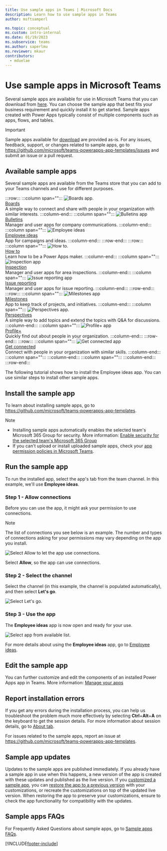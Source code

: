 ```yaml
---
title: Use sample apps in Teams | Microsoft Docs
description: Learn how to use sample apps in Teams
author: msftsamperl

ms.topic: conceptual
ms.custom: intro-internal
ms.date: 01/19/2023
ms.subservice: teams
ms.author: saperlmu
ms.reviewer: mkaur
contributors:
  - mduelae
---
```


# Use sample apps in Microsoft Teams

Several sample apps are available for use in Microsoft Teams that you can download from [here](https://github.com/microsoft/teams-powerapps-app-templates). You can choose the sample app that best fits your business requirement and quickly install it to get started. Sample apps created with Power Apps typically consist of multiple components such as apps, flows, and tables.

> [!IMPORTANT]
> Sample apps available for [download](https://github.com/microsoft/teams-powerapps-app-templates) are provided as-is. For any issues, feedback, support, or changes related to sample apps, go to https://github.com/microsoft/teams-powerapps-app-templates/issues and submit an issue or a pull request.

## Available sample apps

Several sample apps are available from the Teams store that you can add to your Teams channels and use for different purposes.

:::row:::
   :::column span="":::
      ![Boards app.](media/app-icons/boards-app-icon.png "Boards app") <br> [Boards](https://github.com/microsoft/teams-powerapps-app-templates) <br> A simple way to connect and share with people in your organization with similar interests.
   :::column-end:::
   :::column span="":::
      ![Bulletins app](media/app-icons/bulletins-app-icon.png "Bulletins app") <br> [Bulletins](https://github.com/microsoft/teams-powerapps-app-templates) <br> Manager and user apps for company communications.
   :::column-end:::
   :::column span="":::
      ![Employee ideas](media/app-icons/employee-ideas-app-icon.png "Employee ideas app") <br> [Employee ideas](https://github.com/microsoft/teams-powerapps-app-templates) <br> App for campaigns and ideas.
   :::column-end:::
:::row-end:::
:::row:::
   :::column span="":::
      ![How to.](media/app-icons/how-to-app-icon.png "How to app") <br> [How to](how-to.md) <br> Learn how to be a Power Apps maker.
   :::column-end:::
   :::column span="":::
      ![Inspection app](media/app-icons/inspection-app-icon.png "Inspection app") <br> [Inspection](https://github.com/microsoft/teams-powerapps-app-templates) <br> Manager and user apps for area inspections.
   :::column-end:::
   :::column span="":::
      ![Issue reporting app](media/app-icons/issue-reporting-app-icon.png "Issue reporting app") <br> [Issue reporting](https://github.com/microsoft/teams-powerapps-app-templates) <br> Manager and user apps for issue reporting.
   :::column-end:::
:::row-end:::
:::row:::
   :::column span="":::
      ![Milestones app](media/app-icons/milestones-app-icon.png "Milestones app") <br> [Milestones](https://github.com/microsoft/teams-powerapps-app-templates) <br> App to keep track of projects, and initiatives.
   :::column-end:::
    :::column span="":::
      ![Perspectives app.](media/app-icons/perspectives-app-icon.png "Perspectives app") <br> [Perspectives](https://github.com/microsoft/teams-powerapps-app-templates) <br> A simple way to add topics and extend the topics with Q&A for discussions.
   :::column-end:::
   :::column span="":::
      ![Profile+ app](media/app-icons/profile-app-icon.png "Profile+ app") <br> [Profile+](https://github.com/microsoft/teams-powerapps-app-templates) <br> Quickly find out about people in your organization.
   :::column-end:::
:::row-end:::
:::row:::
   :::column span="":::
    ![Get connected app](media/app-icons/get-connected-app-icon.png "Get connected app") <br> [Get connected](https://github.com/microsoft/teams-powerapps-app-templates) <br> Connect with people in your organization with similar skills.
   :::column-end:::
   :::column span="":::
    :::column-end:::
   :::column span="":::
    :::column-end:::
:::row-end:::

The following tutorial shows how to install the Employee ideas app. You can use similar steps to install other sample apps.

## Install the sample app

To learn about installing sample apps, go to https://github.com/microsoft/teams-powerapps-app-templates.

> [!NOTE]
> - Installing sample apps automatically enables the selected team's Microsoft 365 Group for security. More information: [Enable security for the selected team's Microsoft 365 Group](../maker/canvas-apps/share-app.md#share-an-app-with-microsoft-365-groups)
> - If you can't upload or install uploaded sample apps, check your [app permission policies in Microsoft Teams](/microsoftteams/teams-app-permission-policies).

## Run the sample app

To run the installed app, select the app's tab from the team channel. In this example, we'll use **Employee ideas**.

### Step 1 - Allow connections

Before you can use the app, it might ask your permission to use connections.

> [!NOTE]
> The list of connections you see below is an example. The number and types of connections asking for your permissions may vary depending on the app you install.

![Select Allow to let the app use connections.](media/sample-app-10.png "Select Allow to let the app use connections")

Select **Allow**, so the app can use connections.

### Step 2 - Select the channel

Select the channel (in this example, the channel is populated automatically), and then select **Let's go**.

![Select Let's go.](media/sample-app-11.png "Select Let's go")

### Step 3 - Use the app

The **Employee ideas** app is now open and ready for your use.

![Select app from available list.](media/sample-app-12.png "Select app from available list")

For more details about using the **Employee ideas** app, go to [Employee ideas](employee-ideas.md).

## Edit the sample app

You can further customize and edit the components of an installed Power Apps app in Teams. More information: [Manage your apps](manage-your-apps.md)

## Report installation errors

If you get any errors during the installation process, you can help us troubleshoot the problem much more effectively by selecting **Ctrl**+**Alt**+**A** on the keyboard to get the session details. For more information about session details, go to [About tab](overview-of-the-power-apps-app.md#about).

For issues related to the sample apps, report an issue at https://github.com/microsoft/teams-powerapps-app-templates.

## Sample app updates

Updates to the sample apps are published immediately. If you already have a sample app in use when this happens, a new version of the app is created with these updates and published as the live version. If you [customized a sample app](customize-sample-apps.md), you can [restore the app to a previous version](manage-your-apps.md#restore-an-app) with your customizations, or recreate the customizations on top of the updated live version. When restoring the app to preserve your customizations, ensure to check the app functionality for compatibility with the updates.

## Sample apps FAQs

For Frequently Asked Questions about sample apps, go to [Sample apps FAQs](sample-apps-faqs.md).


[!INCLUDE[footer-include](../includes/footer-banner.md)]
